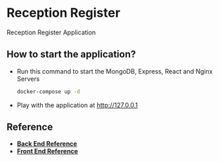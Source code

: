 # Reception Register

Reception Register Application

## How to start the application?

- Run this command to start the MongoDB, Express, React and Nginx Servers
  ```bash
  docker-compose up -d
  ```
- Play with the application at http://127.0.0.1

## Reference

- **[Back End Reference]**
- **[Front End Reference]**

[Back End Reference]: reception_register_api/README.md
[Front End Reference]: reception_register_webui/README.md
